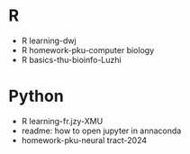 # R

- R learning-dwj
- R homework-pku-computer biology
- R basics-thu-bioinfo-Luzhi

# Python

- R learning-fr.jzy-XMU
- readme: how to open jupyter in annaconda
- homework-pku-neural tract-2024